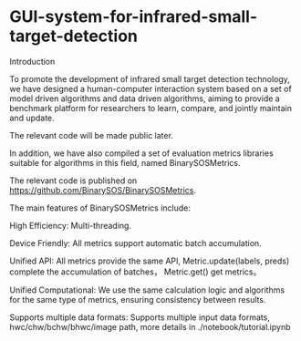 # GUI-system-for-infrared-small-target-detection

Introduction

To promote the development of infrared small target detection technology, we have designed a human-computer interaction system based on a set of model driven algorithms and data driven algorithms, aiming to provide a benchmark platform for researchers to learn, compare, and jointly maintain and update.

The relevant code will be made public later.

In addition, we have also compiled a set of evaluation metrics libraries suitable for algorithms in this field, named BinarySOSMetrics. 

The relevant code is published on https://github.com/BinarySOS/BinarySOSMetrics.

The main features of BinarySOSMetrics include:

High Efficiency: Multi-threading.

Device Friendly: All metrics support automatic batch accumulation.

Unified API: All metrics provide the same API, Metric.update(labels, preds) complete the accumulation of batches， Metric.get() get metrics。

Unified Computational: We use the same calculation logic and algorithms for the same type of metrics, ensuring consistency between results.

Supports multiple data formats: Supports multiple input data formats, hwc/chw/bchw/bhwc/image path, more details in ./notebook/tutorial.ipynb


